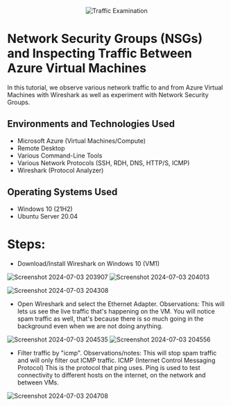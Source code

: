 <p align="center">
<img src="https://i.imgur.com/Ua7udoS.png" alt="Traffic Examination"/>
</p>

<h1>Network Security Groups (NSGs) and Inspecting Traffic Between Azure Virtual Machines</h1>
In this tutorial, we observe various network traffic to and from Azure Virtual Machines with Wireshark as well as experiment with Network Security Groups. <br />

<h2>Environments and Technologies Used</h2>

- Microsoft Azure (Virtual Machines/Compute)
- Remote Desktop
- Various Command-Line Tools
- Various Network Protocols (SSH, RDH, DNS, HTTP/S, ICMP)
- Wireshark (Protocol Analyzer)

<h2>Operating Systems Used </h2>

- Windows 10 (21H2)
- Ubuntu Server 20.04

# Steps:

- Download/Install Wireshark on Windows 10 (VM1)

![Screenshot 2024-07-03 203907](https://github.com/erik-salgado/Azure-Networking/assets/173113320/4b2a8ec0-e9a3-458e-89a0-b677c3ef195e)
![Screenshot 2024-07-03 204013](https://github.com/erik-salgado/Azure-Networking/assets/173113320/d06b4d7a-9ab9-409b-b874-b5d65cd38738)

![Screenshot 2024-07-03 204308](https://github.com/erik-salgado/Azure-Networking/assets/173113320/47c91c90-2f8b-4154-b492-20d336c712bf)

- Open Wireshark and select the Ethernet Adapter. Observations: This will lets us see the live traffic that's happening on the VM. You will notice spam traffic as well, that's because there is so much going in the background even when we are not doing anything.

![Screenshot 2024-07-03 204535](https://github.com/erik-salgado/Azure-Networking/assets/173113320/477e0675-2555-423f-b26e-ebd2c8c0cf0d)
![Screenshot 2024-07-03 204556](https://github.com/erik-salgado/Azure-Networking/assets/173113320/3238e9fc-e3b0-468e-be7f-d059ad60cb39)

- Filter traffic by "icmp". Observations/notes: This will stop spam traffic and will only filter out ICMP traffic. ICMP (Internet Control Messaging Protocol) This is the protocol that ping uses. Ping is used to test connectivity to different hosts on the internet, on the network and between VMs.

![Screenshot 2024-07-03 204708](https://github.com/erik-salgado/Azure-Networking/assets/173113320/393c929c-8670-4ae6-98af-384643684a23)
